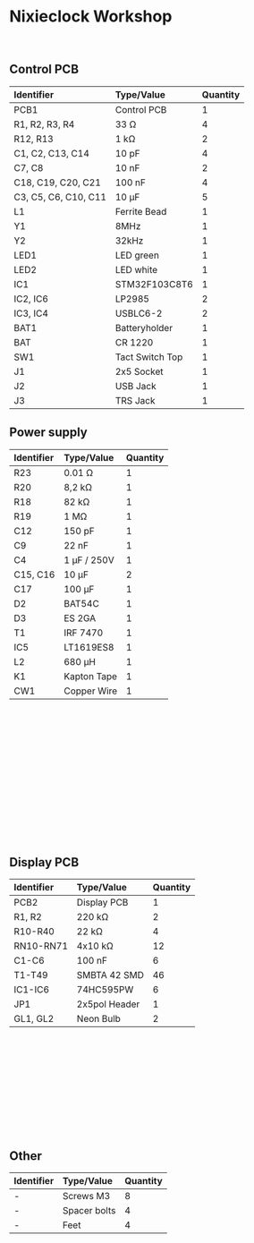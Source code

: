 # Nixieclock Workshop

&nbsp;

## Control PCB

| Identifier | Type/Value | Quantity | 
| :---       | :---       | :---     | 
| PCB1 | Control PCB | 1 |
| R1, R2, R3, R4 | 33 Ω | 4 | 
| R12, R13 | 1 kΩ | 2 |
| C1, C2, C13, C14 | 10 pF | 4 |
| C7, C8 | 10 nF | 2 | 
| C18, C19, C20, C21 | 100 nF | 4 |
| C3, C5, C6, C10, C11 | 10 µF | 5 |
| L1 | Ferrite Bead | 1 |
| Y1 | 8MHz | 1 |
| Y2 | 32kHz | 1 |
| LED1 | LED green | 1 | 
| LED2 | LED white | 1 |
| IC1 | STM32F103C8T6 | 1 |
| IC2, IC6 | LP2985 | 2 |
| IC3, IC4 | USBLC6-2 | 2 |
| BAT1 | Batteryholder | 1 |
| BAT | CR 1220 | 1 |
| SW1 | Tact Switch Top | 1 |
| J1 | 2x5 Socket | 1 |
| J2 | USB Jack | 1 |
| J3 | TRS Jack | 1 |


## Power supply
| Identifier | Type/Value | Quantity | 
| :---       | :---       | :---     |
| R23 | 0.01 Ω | 1 | 
| R20 | 8,2 kΩ | 1 |
| R18 | 82 kΩ | 1 |
| R19 | 1 MΩ | 1 |
| C12 | 150 pF | 1 |
| C9 | 22 nF | 1 |
| C4 | 1 µF / 250V | 1 |
| C15, C16 | 10 µF | 2 |
| C17 | 100 µF | 1 |
| D2 | BAT54C | 1 |
| D3 | ES 2GA | 1 |
| T1 | IRF 7470 | 1 | 
| IC5 | LT1619ES8 | 1 |
| L2 | 680 µH | 1 |
| K1 | Kapton Tape | 1 |
| CW1 | Copper Wire | 1 |


&nbsp;

&nbsp;

&nbsp;

&nbsp;

&nbsp;

&nbsp;

&nbsp;

&nbsp;

## Display PCB
| Identifier | Type/Value | Quantity |
| :---       | :---       | :---     |
| PCB2 | Display PCB | 1 |
| R1, R2 | 220 kΩ | 2 |
| R10-R40 | 22 kΩ | 4 |
| RN10-RN71| 4x10 kΩ | 12 |
| C1-C6 | 100 nF | 6 |
| T1-T49 | SMBTA 42 SMD | 46 |
| IC1-IC6 | 74HC595PW | 6 |
| JP1 | 2x5pol Header | 1 |
| GL1, GL2 | Neon Bulb | 2 |

&nbsp;

&nbsp;

&nbsp;

&nbsp;

&nbsp;

&nbsp;

## Other
| Identifier | Type/Value | Quantity | 
| :---       | :---       | :---     |
| - | Screws M3 | 8 |
| - | Spacer bolts | 4 |
| - | Feet | 4 |